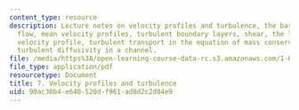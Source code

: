 ```yaml
---
content_type: resource
description: Lecture notes on velocity profiles and turbulence, the basics of turbulent
  flow, mean velocity profiles, turbulent boundary layers, shear, the logarithmic
  velocity profile, turbulent transport in the equation of mass conservation, and
  turbulent diffusivity in a channel.
file: /media/https%3A/open-learning-course-data-rc.s3.amazonaws.com/1-061-transport-processes-in-the-environment-fall-2008/90ac30b4e640520df961ad8d2c2d04e9_lec_07.pdf
file_type: application/pdf
resourcetype: Document
title: 7. Velocity profiles and turbulence
uid: 90ac30b4-e640-520d-f961-ad8d2c2d04e9
---
```

